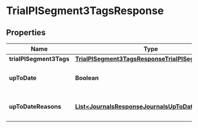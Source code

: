 

# TrialPlSegment3TagsResponse


## Properties

Name | Type | Description | Notes
------------ | ------------- | ------------- | -------------
**trialPlSegment3Tags** | [**TrialPlSegment3TagsResponseTrialPlSegment3Tags**](TrialPlSegment3TagsResponseTrialPlSegment3Tags.md) |  | 
**upToDate** | **Boolean** | 集計結果が最新かどうか | 
**upToDateReasons** | [**List&lt;JournalsResponseJournalsUpToDateReasons&gt;**](JournalsResponseJournalsUpToDateReasons.md) | 集計が最新でない場合の要因情報 |  [optional]



